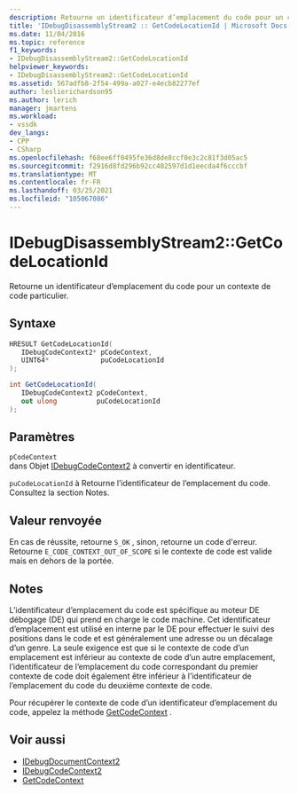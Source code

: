 ```yaml
---
description: Retourne un identificateur d’emplacement du code pour un contexte de code particulier.
title: 'IDebugDisassemblyStream2 :: GetCodeLocationId | Microsoft Docs'
ms.date: 11/04/2016
ms.topic: reference
f1_keywords:
- IDebugDisassemblyStream2::GetCodeLocationId
helpviewer_keywords:
- IDebugDisassemblyStream2::GetCodeLocationId
ms.assetid: 567adfb8-2f54-499a-a027-e4ecb82277ef
author: leslierichardson95
ms.author: lerich
manager: jmartens
ms.workload:
- vssdk
dev_langs:
- CPP
- CSharp
ms.openlocfilehash: f68ee6ff0495fe36d8de8ccf0e3c2c81f3d05ac5
ms.sourcegitcommit: f2916d8fd296b92cc402597d1d1eecda4f6cccbf
ms.translationtype: MT
ms.contentlocale: fr-FR
ms.lasthandoff: 03/25/2021
ms.locfileid: "105067086"
---
```

# <a name="idebugdisassemblystream2getcodelocationid"></a>IDebugDisassemblyStream2::GetCodeLocationId
Retourne un identificateur d’emplacement du code pour un contexte de code particulier.

## <a name="syntax"></a>Syntaxe

```cpp
HRESULT GetCodeLocationId( 
   IDebugCodeContext2* pCodeContext,
   UINT64*             puCodeLocationId
);
```

```csharp
int GetCodeLocationId( 
   IDebugCodeContext2 pCodeContext,
   out ulong          puCodeLocationId
);
```

## <a name="parameters"></a>Paramètres
`pCodeContext`\
dans Objet [IDebugCodeContext2](../../../extensibility/debugger/reference/idebugcodecontext2.md) à convertir en identificateur.

`puCodeLocationId` à Retourne l’identificateur de l’emplacement du code. Consultez la section Notes.

## <a name="return-value"></a>Valeur renvoyée
 En cas de réussite, retourne `S_OK` , sinon, retourne un code d'erreur. Retourne `E_CODE_CONTEXT_OUT_OF_SCOPE` si le contexte de code est valide mais en dehors de la portée.

## <a name="remarks"></a>Notes
 L’identificateur d’emplacement du code est spécifique au moteur DE débogage (DE) qui prend en charge le code machine. Cet identificateur d’emplacement est utilisé en interne par le DE pour effectuer le suivi des positions dans le code et est généralement une adresse ou un décalage d’un genre. La seule exigence est que si le contexte de code d’un emplacement est inférieur au contexte de code d’un autre emplacement, l’identificateur de l’emplacement du code correspondant du premier contexte de code doit également être inférieur à l’identificateur de l’emplacement du code du deuxième contexte de code.

 Pour récupérer le contexte de code d’un identificateur d’emplacement du code, appelez la méthode [GetCodeContext](../../../extensibility/debugger/reference/idebugdisassemblystream2-getcodecontext.md) .

## <a name="see-also"></a>Voir aussi
- [IDebugDocumentContext2](../../../extensibility/debugger/reference/idebugdocumentcontext2.md)
- [IDebugCodeContext2](../../../extensibility/debugger/reference/idebugcodecontext2.md)
- [GetCodeContext](../../../extensibility/debugger/reference/idebugdisassemblystream2-getcodecontext.md)
